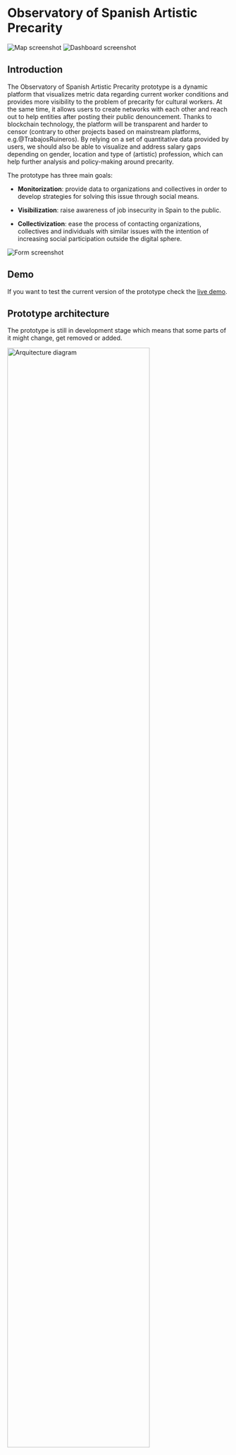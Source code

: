 # __Observatory of Spanish Artistic Precarity__

<img src="/assets/images/Map.png" alt="Map screenshot">
<img src="/assets/images/Dashboard.png" alt="Dashboard screenshot">


## Introduction

The Observatory of Spanish Artistic Precarity prototype is a dynamic platform that visualizes metric data regarding current worker conditions and provides more visibility to the problem of precarity for cultural workers. At the same time, it allows users to create networks with each other and reach out to help entities after posting their public denouncement. Thanks to blockchain technology, the platform will be transparent and harder to censor (contrary to other projects based on mainstream platforms, e.g.@TrabajosRuineros). By relying on a set of quantitative data provided by users, we should also be able to visualize and address salary gaps depending on gender, location and type of (artistic) profession, which can help further analysis and policy-making around precarity. 

The prototype has three main goals:

- __Monitorization__: provide data to organizations and collectives in order to develop strategies for solving this issue through social means.

- __Visibilization__: raise awareness of job insecurity in Spain to the public.

- __Collectivization__: ease the process of contacting organizations, collectives and individuals with similar issues with the intention of increasing social participation outside the digital sphere.

<img src="/assets/images/Form.png" alt="Form screenshot">

## Demo

If you want to test the current version of the prototype check the [live demo](https://p2pmodels.eu).

## Prototype architecture

The prototype is still in development stage which means that some parts of it might change, get removed or added.

<img src="/assets/images/architecture.jpg" alt="Arquitecture diagram" width="80%">

At the <b>frontend level</b> we have a React app with an Apollo client that connects to the backend API gateway. For more information read the [docs of the front end repo](https://github.com/P2PModels/wallofshame-frontend).

At the <b>backend level</b> we have an API gateway implemented with Apollo server, GraphQL for the API's and GraphQL Tools for Schema Stitching. The main benefit of this piece of software is the use of a hybrid architecture, in which we can implement both modern web services and web3 services running simultaneusly seamlesly. 

The current services provided to the client are: users service (for email sharing between participants), cases backend service (for reporting a new case), cases subgraph servie (to get access to reported cases and metrics). For more information read the [docs of the back end repo](https://github.com/P2PModels/wallofshame-backend).

At the <b>blockchain level</b> we find the Case Registry smart contract, which will serve as a registry for the reported cases. The cases subgraph will process the events triggered when a new case is registered to update the current metrics of the platform. For more information read the [docs of the back end repo](https://github.com/P2PModels/wallofshame-backend).

## Technology stack

<img src="/assets/images/stack.jpg" alt="Arquitecture diagram" width="80%">

The main frameworks and libraries used in this prototype are:

### Frontend

-   React.js: this project was bootstrapped with [Create React App](https://github.com/facebook/create-react-app).
-   [Material-UI](https://material-ui.com/getting-started/installation/): for UI components.
-   [Ethers.js v5](https://docs.ethers.io/v5/): for web3 interactions.
-   [useDapp](https://usedapp.io): provides useful react hooks for blockchain interactions.
-   [Apollo client](https://www.apollographql.com/docs/react/): to interact with The Graph network and our backend.
-   [GraphQL](https://graphql.org/): as the data transfer layer replacing traditional REST API's.

### Backend

-   [Apollo server](https://www.apollographql.com/docs/apollo-server/)
-   [Prisma](https://www.prisma.io/): node.js ORM to manage your db.
-   [Nexus](https://nexusjs.org/): Declarative, Code-First GraphQL Schemas for JavaScript/TypeScript
-   [GraphQL](https://graphql.org/): as the data transfer layer replacing traditional API's.
-   [PostgresQL](https://www.postgresql.org/): open-source relationtal database.

### Blockchain

-   [Ethereum](https://ethereum.org/en/): blockchain 2.0 network.
-   [Solidity](https://soliditylang.org/): programming language for developing smart contracts in the Ethereum blockchain.
-   [Hardhat](https://hardhat.org/): development tools to develope, test and deploy smart contracts.
-   [Waffle](https://ethereum-waffle.readthedocs.io/en/latest/): testing library for smart contracts.
-   [The Graph](https://thegraph.com/en/): decentralized service for indexing complex events in the blockchain.

### Deployment

-   [Docker](https://www.docker.com/): containerize and automatize development.

## License

This prototype is licensed under [GNU General Public License v3.0](https://www.gnu.org/licenses/gpl-3.0.en.html)

